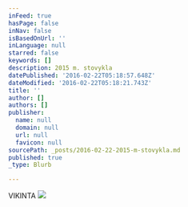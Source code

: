 ```yaml
---
inFeed: true
hasPage: false
inNav: false
isBasedOnUrl: ''
inLanguage: null
starred: false
keywords: []
description: 2015 m. stovykla
datePublished: '2016-02-22T05:18:57.648Z'
dateModified: '2016-02-22T05:18:21.743Z'
title: ''
author: []
authors: []
publisher:
  name: null
  domain: null
  url: null
  favicon: null
sourcePath: _posts/2016-02-22-2015-m-stovykla.md
published: true
_type: Blurb

---
```

VIKINTA
![](https://the-grid-user-content.s3-us-west-2.amazonaws.com/fe263ea2-a36b-4afb-bf94-ca2634276cdd.jpg)